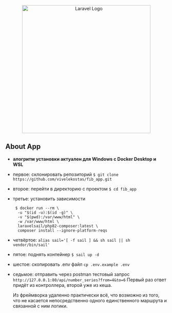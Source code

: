 <p align="center"><a href="https://laravel.com" target="_blank"><img src="https://raw.githubusercontent.com/laravel/art/master/logo-lockup/5%20SVG/2%20CMYK/1%20Full%20Color/laravel-logolockup-cmyk-red.svg" width="400" alt="Laravel Logo"></a></p>


## About App
* <b>алогритм установки актуален для Windows c Docker Desktop и WSL</b>

- первое: склонировать репозиторий `$ git clone https://github.com/vivelekostas/fib_app.git`

- второе: перейти в директорию с проектом `$ cd fib_app` 

- третье: установить зависимости
  
  ```
   $ docker run --rm \
    -u "$(id -u):$(id -g)" \
    -v "$(pwd):/var/www/html" \
    -w /var/www/html \
    laravelsail/php82-composer:latest \
    composer install --ignore-platform-reqs
  ```

- четвёртое: `alias sail='[ -f sail ] && sh sail || sh vendor/bin/sail'`

- пятое: поднять контейнер  `$ sail up -d`

- шестое: скопировать .env файл `cp .env.example .env`

- седьмое: отправить через postman тестовый запрос `http://127.0.0.1:80/api/number_series?from=4&to=6`
  Первый раз ответ придёт из контроллера, второй уже из кеша.

  Из фреймворка удаленно практически всё, что возможно из того, что не касается непосредственно одного единственного маршрута и связанной с ним логики. 

